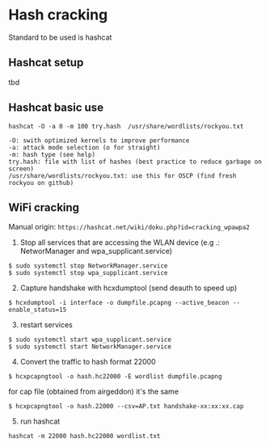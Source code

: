 # Hash cracking
Standard to be used is hashcat

## Hashcat setup

tbd

## Hashcat basic use

```
hashcat -O -a 0 -m 100 try.hash  /usr/share/wordlists/rockyou.txt

-O: swith optimized kernels to improve performance
-a: attack mode selection (o for straight)
-m: hash type (see help)
try.hash: file with list of hashes (best practice to reduce garbage on screen)
/usr/share/wordlists/rockyou.txt: use this for OSCP (find fresh rockyou on github)

```

## WiFi cracking

Manual origin: `https://hashcat.net/wiki/doku.php?id=cracking_wpawpa2`

1. Stop all services that are accessing the WLAN device (e.g .: NetworManager and wpa_supplicant.service)
```
$ sudo systemctl stop NetworkManager.service
$ sudo systemctl stop wpa_supplicant.service
```
2. Capture handshake with hcxdumptool (send deauth to speed up)

`$ hcxdumptool -i interface -o dumpfile.pcapng --active_beacon --enable_status=15`

3. restart services

```
$ sudo systemctl start wpa_supplicant.service
$ sudo systemctl start NetworkManager.service
```
4. Convert the traffic to hash format 22000

`$ hcxpcapngtool -o hash.hc22000 -E wordlist dumpfile.pcapng`

for cap file (obtained from airgeddon) it's the same

`$ hcxpcapngtool -o hash.22000 --csv=AP.txt handshake-xx:xx:xx.cap  `

5. run hashcat

`hashcat -m 22000 hash.hc22000 wordlist.txt`

